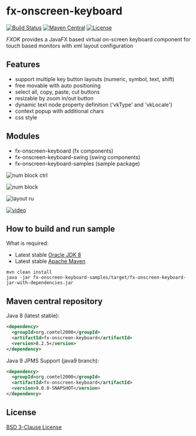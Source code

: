 # fx-onscreen-keyboard
[![Build Status](https://travis-ci.org/comtel2000/fx-experience.png?branch=master)](https://travis-ci.org/comtel2000/fx-experience)  [![Maven Central](https://maven-badges.herokuapp.com/maven-central/org.comtel2000/fx-parent/badge.svg)](https://maven-badges.herokuapp.com/maven-central/org.comtel2000/fx-parent)  [![License](https://img.shields.io/badge/license-BSD--3--Clause-blue.svg)](http://opensource.org/licenses/BSD-3-Clause)

*FXOK* provides a JavaFX based virtual on-screen keyboard component for touch based monitors with xml layout configuration

## Features
* support multiple key button layouts (numeric, symbol, text, shift)
* free movable with auto positioning
* select all, copy, paste, cut buttons
* resizable by zoom in/out button
* dynamic text node property definition ('vkType' and 'vkLocale')
* context popup with additional chars
* css style

## Modules
* fx-onscreen-keyboard (fx components)
* fx-onscreen-keyboard-swing (swing components)
* fx-onscreen-keyboard-samples (sample package)

![num block ctrl](https://github.com/comtel2000/fx-experience/blob/master/doc/num_block.png)

![num block](https://github.com/comtel2000/fx-experience/blob/master/doc/num_block_ctrl.png)

![layout ru](https://github.com/comtel2000/fx-experience/blob/master/doc/layout_ru.png)

[![video](http://img.youtube.com/vi/CD9lS_HZ4fA/0.jpg)](http://youtu.be/CD9lS_HZ4fA)

## How to build and run sample
What is required:

* Latest stable [Oracle JDK 8](http://www.oracle.com/technetwork/java)
* Latest stable [Apache Maven](http://maven.apache.org)

```shell
mvn clean install
java -jar fx-onscreen-keyboard-samples/target/fx-onscreen-keyboard-jar-with-dependencies.jar
```

## Maven central repository

Java 8 (latest stable):

```xml
<dependency>
  <groupId>org.comtel2000</groupId>
  <artifactId>fx-onscreen-keyboard</artifactId>
  <version>8.2.5</version>
</dependency>
```
Java 9 JPMS Support (java9 branch):

```xml
<dependency>
  <groupId>org.comtel2000</groupId>
  <artifactId>fx-onscreen-keyboard</artifactId>
  <version>9.0.0-SNAPSHOT</version>
</dependency>
```

## License
[BSD 3-Clause License](http://opensource.org/licenses/BSD-3-Clause)
